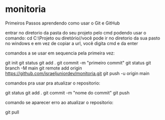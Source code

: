 # monitoria
Primeiros Passos aprendendo como usar o Git e GitHub

entrar no diretorio da pasta do seu projeto pelo cmd
podendo usar o comando: cd C:\Projeto ou diretório//você pode ir no diretorio da sua pasto no windows e em vez de copiar a url, você digita cmd e da enter

comandos a se usar em sequencia pela primeira vez:

git init
git status
git add .
git commit -m "primeiro commit"
git status
git branch -M main
git remote add origin https://github.com/israeljuniordev/monitoria.git
git push -u origin main

comandos pra usar pra atualizar o repositorio:

git status
git add .
git commit -m "nome do commit"
git push

comando se aparecer erro ao atualizar o repositorio:

git pull

